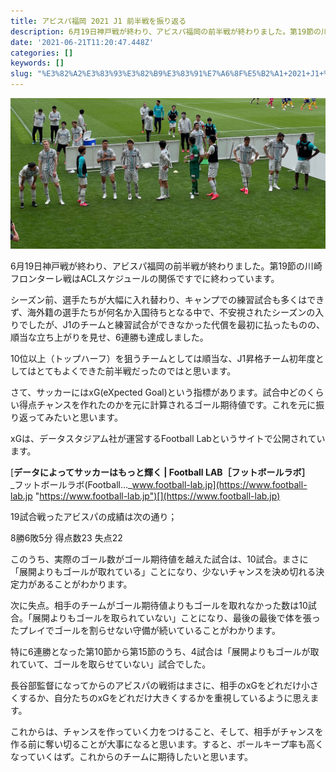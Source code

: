 ```yaml
---
title: アビスパ福岡 2021 J1 前半戦を振り返る
description: 6月19日神戸戦が終わり、アビスパ福岡の前半戦が終わりました。第19節の川崎フロンターレ戦はACLスケジュールの関係ですでに終わっています。
date: '2021-06-21T11:20:47.448Z'
categories: []
keywords: []
slug: "%E3%82%A2%E3%83%93%E3%82%B9%E3%83%91%E7%A6%8F%E5%B2%A1+2021+J1+%E5%89%8D%E5%8D%8A%E6%88%A6%E3%82%92%E6%8C%AF%E3%82%8A%E8%BF%94%E3%82%8B"
---
```

![](1__GxBQF0NSVZfWBwwGYpnXlQ.jpeg)

6月19日神戸戦が終わり、アビスパ福岡の前半戦が終わりました。第19節の川崎フロンターレ戦はACLスケジュールの関係ですでに終わっています。

シーズン前、選手たちが大幅に入れ替わり、キャンプでの練習試合も多くはできず、海外籍の選手たちが何名か入国待ちとなる中で、不安視されたシーズンの入りでしたが、J1のチームと練習試合ができなかった代償を最初に払ったものの、順当な立ち上がりを見せ、6連勝も達成しました。

10位以上（トップハーフ）を狙うチームとしては順当な、J1昇格チーム初年度としてはとてもよくできた前半戦だったのではと思います。

さて、サッカーにはxG(eXpected Goal)という指標があります。試合中どのくらい得点チャンスを作れたのかを元に計算されるゴール期待値です。これを元に振り返ってみたいと思います。

xGは、データスタジアム社が運営するFootball Labというサイトで公開されています。

[**データによってサッカーはもっと輝く | Football LAB［フットボールラボ］**  
_フットボールラボ(Football…_www.football-lab.jp](https://www.football-lab.jp "https://www.football-lab.jp")[](https://www.football-lab.jp)

19試合戦ったアビスパの成績は次の通り；

8勝6敗5分 得点数23 失点22

このうち、実際のゴール数がゴール期待値を越えた試合は、10試合。まさに「展開よりもゴールが取れている」ことになり、少ないチャンスを決め切れる決定力があることがわかります。

次に失点。相手のチームがゴール期待値よりもゴールを取れなかった数は10試合。「展開よりもゴールを取られていない」ことになり、最後の最後で体を張ったプレイでゴールを割らせない守備が続いていることがわかります。

特に6連勝となった第10節から第15節のうち、4試合は「展開よりもゴールが取れていて、ゴールを取らせていない」試合でした。

長谷部監督になってからのアビスパの戦術はまさに、相手のxGをどれだけ小さくするか、自分たちのxGをどれだけ大きくするかを重視しているように思えます。

これからは、チャンスを作っていく力をつけること、そして、相手がチャンスを作る前に奪い切ることが大事になると思います。すると、ボールキープ率も高くなっていくはず。これからのチームに期待したいと思います。